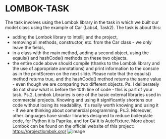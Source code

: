 # LOMBOK-TASK
The task involves using the Lombok library in the task in which we built our model class using the example of Car (Labs4, Task2).
The task is about this:
- adding the Lombok library to Intellij and the project,
- removing all methods, constructor, etc. from the Car class - we only leave the fields,
- in a class with the main method, adding a second object, using the eqauls() and hashCode() methods on these two objects.
- the entire code above should compile (thanks to the Lombok library and the use of appropriate annotations) and print information to the console as in the printScreen on the next slide. Please note that the eqauls() method returns true, and the hashCode() method returns the same value - even though we are comparing two different objects.
Ps. I deliberately do not show what is before the 10th line of code - this is part of your task.
Ps.2. Lombok Libraries is one of the basic external libraries used in commercial projects. Knowing and using it significantly shortens our code without losing its readability. It's really worth knowing and using it - if we are thinking about commercial programming.
Ps.3. Moreover, other languages have similar libraries designed to reduce boilerplate code, for Python it is Paprika, and for C# it is AutoFixture.
More about Lombok can be found on the official website of this project: https://projectlombok.org/
![image](https://github.com/horeyzer/LOMBOK-TASK/assets/147154747/c43cecea-2ef5-452e-bfb8-55f808f02105)
